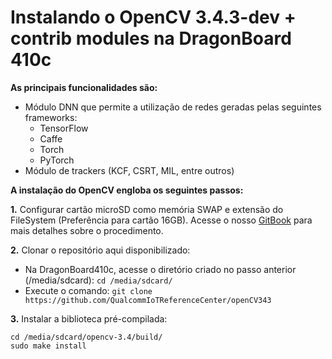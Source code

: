 # Instalando o OpenCV 3.4.3-dev + contrib modules na DragonBoard 410c

**As principais funcionalidades são:**

- Módulo DNN que permite a utilização de redes geradas pelas seguintes frameworks: 
  - TensorFlow
  - Caffe
  - Torch
  - PyTorch
- Módulo de trackers (KCF, CSRT, MIL, entre outros)

**A instalação do OpenCV engloba os seguintes passos:**


**1.** Configurar cartão microSD como memória SWAP e extensão do FileSystem (Preferência para cartão 16GB). Acesse o nosso [GitBook](https://facens.gitbook.io/qualcomm-iot-reference-center/configuracao-do-cartao-microsd-extensor-file-system-swap) para mais detalhes sobre o procedimento.

**2.** Clonar o repositório aqui disponibilizado:
  - Na DragonBoard410c, acesse o diretório criado no passo anterior (/media/sdcard): 
 ```cd /media/sdcard/```
  - Execute o comando: 
 ```git clone https://github.com/QualcommIoTReferenceCenter/openCV343```
  
**3.** Instalar a biblioteca pré-compilada:
```
cd /media/sdcard/opencv-3.4/build/
sudo make install
```
